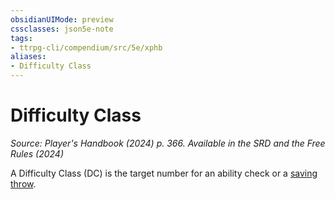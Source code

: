 ```yaml
---
obsidianUIMode: preview
cssclasses: json5e-note
tags:
- ttrpg-cli/compendium/src/5e/xphb
aliases:
- Difficulty Class
---
```

# Difficulty Class
*Source: Player's Handbook (2024) p. 366. Available in the <span title='Systems Reference Document (5.2)'>SRD</span> and the Free Rules (2024)* 

A Difficulty Class (DC) is the target number for an ability check or a [saving throw](Інструменти%20ДМ/CLI/rules/variant-rules/saving-throw-xphb.md).
